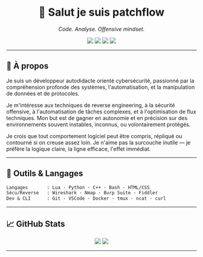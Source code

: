 <h1 align="center">👋 Salut je suis patchflow</h1>
<p align="center"><i>Code. Analyse. Offensive mindset.</i></p>

<p align="center">
  <img src="https://img.shields.io/badge/OS-Linux-informational?style=flat-square&logo=linux" />
  <img src="https://img.shields.io/badge/Editor-VSCode-blue?style=flat-square&logo=visual-studio-code" />
  <img src="https://img.shields.io/badge/Languages-Lua%20|%20Python%20|%20C++-success?style=flat-square&logo=code" />
  <img src="https://img.shields.io/badge/Focus-Cybersecurity-critical?style=flat-square&logo=protonvpn" />
</p>

---

## 🧠 À propos

Je suis un développeur autodidacte orienté cybersécurité, passionné par la compréhension profonde des systèmes, l'automatisation, et la manipulation de données et de protocoles. 

Je m'intéresse aux techniques de reverse engineering, à la sécurité offensive, à l'automatisation de tâches complexes, et à l'optimisation de flux techniques. Mon but est de gagner en autonomie et en précision sur des environnements souvent instables, inconnus, ou volontairement protégés.

Je crois que tout comportement logiciel peut être compris, répliqué ou contourné si on creuse assez loin. Je n'aime pas la surcouche inutile — je préfère la logique claire, la ligne efficace, l'effet immédiat.

---

## 🧰 Outils & Langages

```txt
Langages       : Lua · Python · C++ · Bash · HTML/CSS
Sécu/Reverse   : Wireshark · Nmap · Burp Suite · Fiddler
Dev & CLI      : Git · VSCode · Docker · tmux · ncat · curl
```
---

## 📈 GitHub Stats

<p align="center">
  <img src="https://github-readme-stats.vercel.app/api?username=patchflow&show_icons=true&theme=tokyonight" />
  <img src="https://github-readme-streak-stats.herokuapp.com/?user=patchflow&theme=tokyonight" />
</p>

---


